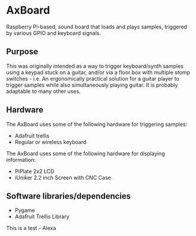 # AxBoard
Raspberry Pi-based, sound board that loads and plays samples, triggered by various GPIO and keyboard signals.


## Purpose
This was originally intended as a way to trigger keyboard/synth samples using a keypad stuck on a guitar, and/or via a floor box with multiple stomp switches - i.e. An ergonomically practical solution for a guitar player to trigger samples while also simultaneously playing guitar.  It is probably adaptable to many other uses.

## Hardware
The AxBoard uses some of the following hardware for triggering samples:
* Adafruit trellis
* Regular or wireless keyboard

The AxBoard uses some of the following hardware for displaying information:
* PiPlate 2x2 LCD
* iUniker 2.2 inch Screen with CNC Case

## Software libraries/dependencies
* Pygame
* Adafruit Trellis Library

This is a test - Alexa